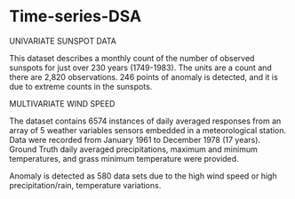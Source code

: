 # Time-series-DSA

UNIVARIATE SUNSPOT DATA

This dataset describes a monthly count of the number of observed sunspots for just over 230 years (1749-1983).
The units are a count and there are 2,820 observations. 
246 points of anomaly is detected, and it is due to extreme counts in the sunspots.



MULTIVARIATE WIND SPEED

The dataset contains 6574 instances of daily averaged responses from an array of 5 weather variables sensors embedded in a meteorological station. 
Data were recorded from January 1961 to December 1978 (17 years). Ground Truth daily averaged precipitations, maximum and minimum temperatures, and grass minimum temperature were provided.

Anomaly is detected as 580 data sets due to the high wind speed or high precipitation/rain, temperature variations.
